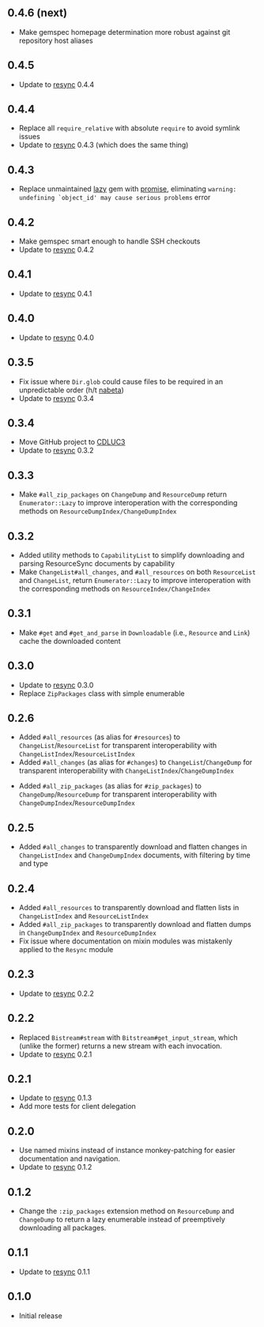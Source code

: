 ## 0.4.6 (next)

- Make gemspec homepage determination more robust against git repository host aliases

## 0.4.5

- Update to [resync](https://github.com/CDLUC3/resync) 0.4.4

## 0.4.4

- Replace all `require_relative` with absolute `require` to avoid symlink issues
- Update to [resync](https://github.com/CDLUC3/resync) 0.4.3 (which does the same thing)

## 0.4.3

- Replace unmaintained [lazy](https://github.com/mental/lazy) gem with [promise](https://github.com/bhuga/promising-future),
  eliminating ``warning: undefining `object_id' may cause serious problems`` error

## 0.4.2

- Make gemspec smart enough to handle SSH checkouts
- Update to [resync](https://github.com/CDLUC3/resync) 0.4.2

## 0.4.1

- Update to [resync](https://github.com/CDLUC3/resync) 0.4.1

## 0.4.0

- Update to [resync](https://github.com/CDLUC3/resync) 0.4.0

## 0.3.5

- Fix issue where `Dir.glob` could cause files to be required in an unpredictable order (h/t [nabeta](https://github.com/CDLUC3/resync/pull/1))
- Update to [resync](https://github.com/CDLUC3/resync) 0.3.4

## 0.3.4

- Move GitHub project to [CDLUC3](https://github.com/CDLUC3/)
- Update to [resync](https://github.com/CDLUC3/resync) 0.3.2

## 0.3.3

- Make `#all_zip_packages` on `ChangeDump` and `ResourceDump` return `Enumerator::Lazy` to improve interoperation with the corresponding methods on `ResourceDumpIndex/ChangeDumpIndex`

## 0.3.2

- Added utility methods to `CapabilityList` to simplify downloading and parsing ResourceSync documents by capability
- Make `ChangeList#all_changes`, and `#all_resources` on both `ResourceList` and `ChangeList`, return `Enumerator::Lazy` to improve interoperation with the corresponding methods on `ResourceIndex/ChangeIndex`

## 0.3.1

- Make `#get` and `#get_and_parse` in `Downloadable` (i.e., `Resource` and `Link`) cache the downloaded content

## 0.3.0

- Update to [resync](https://github.com/CDLUC3/resync) 0.3.0
- Replace `ZipPackages` class with simple enumerable

## 0.2.6

- Added `#all_resources` (as alias for `#resources`) to `ChangeList`/`ResourceList` for transparent interoperability with `ChangeListIndex`/`ResourceListIndex`
- Added `#all_changes` (as alias for `#changes`) to `ChangeList`/`ChangeDump` for transparent interoperability with `ChangeListIndex`/`ChangeDumpIndex`
<!-- TODO: figure out what ChangeDump#all_changes should really do -->
- Added `#all_zip_packages` (as alias for `#zip_packages`) to `ChangeDump`/`ResourceDump` for transparent interoperability with `ChangeDumpIndex`/`ResourceDumpIndex`

## 0.2.5

- Added `#all_changes` to transparently download and flatten changes in `ChangeListIndex` and `ChangeDumpIndex` documents, with filtering by time and type

## 0.2.4

- Added `#all_resources` to transparently download and flatten lists in `ChangeListIndex` and `ResourceListIndex`
- Added `#all_zip_packages` to transparently download and flatten dumps in `ChangeDumpIndex` and `ResourceDumpIndex`
- Fix issue where documentation on mixin modules was mistakenly applied to the `Resync` module

## 0.2.3

- Update to [resync](https://github.com/CDLUC3/resync) 0.2.2

## 0.2.2

- Replaced `Bistream#stream` with `Bitstream#get_input_stream`, which (unlike the former) returns a new stream with each invocation.
- Update to [resync](https://github.com/CDLUC3/resync) 0.2.1

## 0.2.1

- Update to [resync](https://github.com/CDLUC3/resync) 0.1.3
- Add more tests for client delegation

## 0.2.0

- Use named mixins instead of instance monkey-patching for easier documentation and navigation.
- Update to [resync](https://github.com/CDLUC3/resync) 0.1.2

## 0.1.2

- Change the `:zip_packages` extension method on `ResourceDump` and `ChangeDump` to return a lazy enumerable instead of preemptively downloading all packages. 

## 0.1.1

- Update to [resync](https://github.com/CDLUC3/resync) 0.1.1

## 0.1.0

- Initial release
